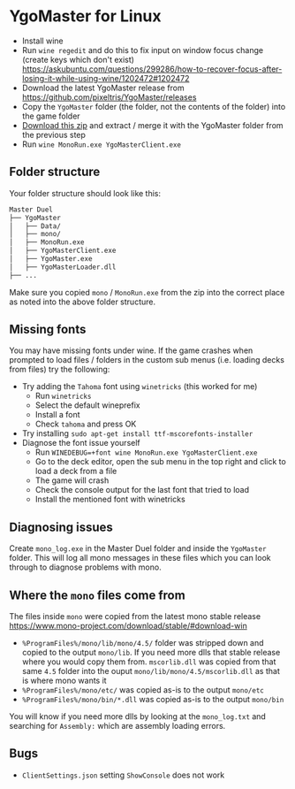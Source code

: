# YgoMaster for Linux

- Install wine
- Run `wine regedit` and do this to fix input on window focus change (create keys which don't exist) https://askubuntu.com/questions/299286/how-to-recover-focus-after-losing-it-while-using-wine/1202472#1202472
- Download the latest YgoMaster release from https://github.com/pixeltris/YgoMaster/releases
- Copy the `YgoMaster` folder (the folder, not the contents of the folder) into the game folder
- [Download this zip](https://github.com/user-attachments/files/16606063/YgoMaster-mono.zip) and extract / merge it with the YgoMaster folder from the previous step
- Run `wine MonoRun.exe YgoMasterClient.exe`

## Folder structure

Your folder structure should look like this:

```md
Master Duel
├── YgoMaster
│   ├── Data/
│   ├── mono/
│   ├── MonoRun.exe
│   ├── YgoMasterClient.exe
│   ├── YgoMaster.exe
│   ├── YgoMasterLoader.dll
├── ...
```

Make sure you copied `mono` / `MonoRun.exe` from the zip into the correct place as noted into the above folder structure.

## Missing fonts

You may have missing fonts under wine. If the game crashes when prompted to load files / folders in the custom sub menus (i.e. loading decks from files) try the following:

- Try adding the `Tahoma` font using `winetricks` (this worked for me)
  - Run `winetricks`
  - Select the default wineprefix
  - Install a font
  - Check `tahoma` and press OK
- Try installing `sudo apt-get install ttf-mscorefonts-installer`
- Diagnose the font issue yourself
  - Run `WINEDEBUG=+font wine MonoRun.exe YgoMasterClient.exe`
  - Go to the deck editor, open the sub menu in the top right and click to load a deck from a file
  - The game will crash
  - Check the console output for the last font that tried to load
  - Install the mentioned font with winetricks

## Diagnosing issues

Create `mono_log.exe` in the Master Duel folder and inside the `YgoMaster` folder. This will log all mono messages in these files which you can look through to diagnose problems with mono.

## Where the `mono` files come from

The files inside `mono` were copied from the latest mono stable release https://www.mono-project.com/download/stable/#download-win

- `%ProgramFiles%/mono/lib/mono/4.5/` folder was stripped down and copied to the output `mono/lib`. If you need more dlls that stable release where you would copy them from. `mscorlib.dll` was copied from that same `4.5` folder  into the ouput `mono/lib/mono/4.5/mscorlib.dll` as that is where mono wants it
- `%ProgramFiles%/mono/etc/` was copied as-is to the output `mono/etc`
- `%ProgramFiles%/mono/bin/*.dll` was copied as-is to the output `mono/bin`

You will know if you need more dlls by looking at the `mono_log.txt` and searching for `Assembly:` which are assembly loading errors.

## Bugs

- `ClientSettings.json` setting `ShowConsole` does not work